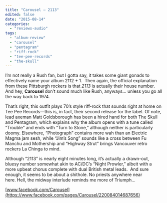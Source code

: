 ```yaml
---
title: "Carousel – 2113"
edited: false
date: "2015-08-14"
categories:
  - "reviews-audio"
tags:
  - "album-review"
  - "carousel"
  - "pentagram"
  - "riff-rock"
  - "tee-pee-records"
  - "the-skull"
---
```


I’m not really a Rush fan, but I gotta say, it takes some giant gonads to effectively name your album 2112 + 1.  Then again, the official explanation from these Pittsburgh rockers is that _2113_ is actually their house number.  And hey, **Carousel** don’t sound much like Rush, anyways… unless you go all the way back to 1974.

That’s right, this outfit plays 70’s style riff-rock that sounds right at home on Tee Pee Records—this is, in fact, their second release for the label. Of note, lead axeman Matt Goldsborough has been a hired hand for both The Skull and Pentagram, which explains why the album opens with a tune called “Trouble” and ends with “Turn to Stone,” although neither is particularly doomy. Elsewhere, “Photograph” contains more wah than an Electric Magma jam sesh, while “Jim’s Song” sounds like a cross between Fu Manchu and Mothership and “Highway Strut” brings Vancouver retro rockers La Chinga to mind.

Although “2113” is nearly eight minutes long, it’s actually a drawn-out, bluesy number somewhat akin to AC/DC’s “Night Prowler,” albeit with a more upbeat chorus complete with dual British metal leads.  And sure enough, it seems to be about a shithole. No priests anywhere near here. Hell, the midway interlude reminds me more of Triumph…

[www.facebook.com/Carousel](https://www.facebook.com/pages/Carousel/220084014687656)
